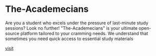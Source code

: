# The-Academecians
Are you a student who excels under the pressure of last-minute study sessions? Look no further! "The-Academecians" is your ultimate open-source platform tailored to your cramming needs. We understand that sometimes you need quick access to essential study materials

[visit](https://gdsc-bit-raipur.github.io/The-Academecians)
